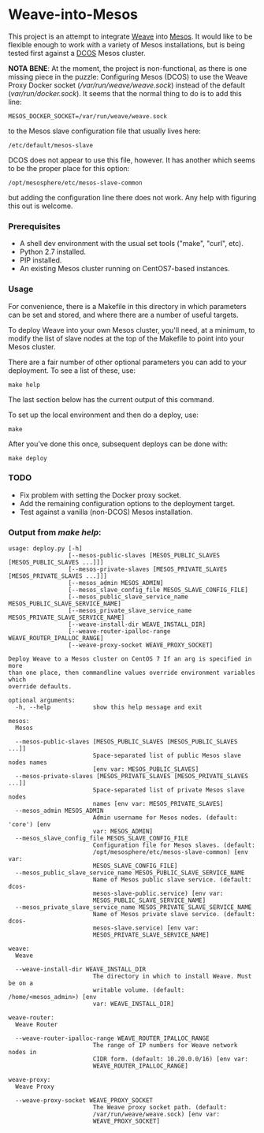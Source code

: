 Weave-into-Mesos
================

This project is an attempt to integrate [Weave](http://weave.works/) into [Mesos](http://mesos.apache.org/). It would like to be flexible enough to work with a variety of Mesos installations, but is being tested first against a [DCOS](https://mesosphere.com/product/) Mesos cluster.

__NOTA BENE__: At the moment, the project is non-functional, as there is one missing piece in the puzzle: Configuring Mesos (DCOS) to use the Weave Proxy Docker socket (_/var/run/weave/weave.sock_) instead of the default (_var/run/docker.sock_). It seems that the normal thing to do is to add this line:

    MESOS_DOCKER_SOCKET=/var/run/weave/weave.sock

to the Mesos slave configuration file that usually lives here:

    /etc/default/mesos-slave

DCOS does not appear to use this file, however. It has another which seems to be the proper place for this option:

    /opt/mesosphere/etc/mesos-slave-common

but adding the configuration line there does not work. Any help with figuring this out is welcome.


### Prerequisites

- A shell dev environment with the usual set tools ("make", "curl", etc).
- Python 2.7 installed.
- PIP installed.
- An existing Mesos cluster running on CentOS7-based instances.

### Usage

For convenience, there is a Makefile in this directory in which parameters can be set and stored, and where there are a number of useful targets.

To deploy Weave into your own Mesos cluster, you'll need, at a minimum, to modify the list of slave nodes at the top of the Makefile to point into your Mesos cluster.

There are a fair number of other optional parameters you can add to your deployment. To see a list of these, use:

    make help

The last section below has the current output of this command.

To set up the local environment and then do a deploy, use:

    make

After you've done this once, subsequent deploys can be done with:

    make deploy

### TODO

- Fix problem with setting the Docker proxy socket.
- Add the remaining configuration options to the deployment target.
- Test against a vanilla (non-DCOS) Mesos installation.

### Output from _make help_:


```
usage: deploy.py [-h]
                 [--mesos-public-slaves [MESOS_PUBLIC_SLAVES [MESOS_PUBLIC_SLAVES ...]]]
                 [--mesos-private-slaves [MESOS_PRIVATE_SLAVES [MESOS_PRIVATE_SLAVES ...]]]
                 [--mesos_admin MESOS_ADMIN]
                 [--mesos_slave_config_file MESOS_SLAVE_CONFIG_FILE]
                 [--mesos_public_slave_service_name MESOS_PUBLIC_SLAVE_SERVICE_NAME]
                 [--mesos_private_slave_service_name MESOS_PRIVATE_SLAVE_SERVICE_NAME]
                 [--weave-install-dir WEAVE_INSTALL_DIR]
                 [--weave-router-ipalloc-range WEAVE_ROUTER_IPALLOC_RANGE]
                 [--weave-proxy-socket WEAVE_PROXY_SOCKET]

Deploy Weave to a Mesos cluster on CentOS 7 If an arg is specified in more
than one place, then commandline values override environment variables which
override defaults.

optional arguments:
  -h, --help            show this help message and exit

mesos:
  Mesos

  --mesos-public-slaves [MESOS_PUBLIC_SLAVES [MESOS_PUBLIC_SLAVES ...]]
                        Space-separated list of public Mesos slave nodes names
                        [env var: MESOS_PUBLIC_SLAVES]
  --mesos-private-slaves [MESOS_PRIVATE_SLAVES [MESOS_PRIVATE_SLAVES ...]]
                        Space-separated list of private Mesos slave nodes
                        names [env var: MESOS_PRIVATE_SLAVES]
  --mesos_admin MESOS_ADMIN
                        Admin username for Mesos nodes. (default: 'core') [env
                        var: MESOS_ADMIN]
  --mesos_slave_config_file MESOS_SLAVE_CONFIG_FILE
                        Configuration file for Mesos slaves. (default:
                        /opt/mesosphere/etc/mesos-slave-common) [env var:
                        MESOS_SLAVE_CONFIG_FILE]
  --mesos_public_slave_service_name MESOS_PUBLIC_SLAVE_SERVICE_NAME
                        Name of Mesos public slave service. (default: dcos-
                        mesos-slave-public.service) [env var:
                        MESOS_PUBLIC_SLAVE_SERVICE_NAME]
  --mesos_private_slave_service_name MESOS_PRIVATE_SLAVE_SERVICE_NAME
                        Name of Mesos private slave service. (default: dcos-
                        mesos-slave.service) [env var:
                        MESOS_PRIVATE_SLAVE_SERVICE_NAME]

weave:
  Weave

  --weave-install-dir WEAVE_INSTALL_DIR
                        The directory in which to install Weave. Must be on a
                        writable volume. (default: /home/<mesos_admin>) [env
                        var: WEAVE_INSTALL_DIR]

weave-router:
  Weave Router

  --weave-router-ipalloc-range WEAVE_ROUTER_IPALLOC_RANGE
                        The range of IP numbers for Weave network nodes in
                        CIDR form. (default: 10.20.0.0/16) [env var:
                        WEAVE_ROUTER_IPALLOC_RANGE]

weave-proxy:
  Weave Proxy

  --weave-proxy-socket WEAVE_PROXY_SOCKET
                        The Weave proxy socket path. (default:
                        /var/run/weave/weave.sock) [env var:
                        WEAVE_PROXY_SOCKET]
```